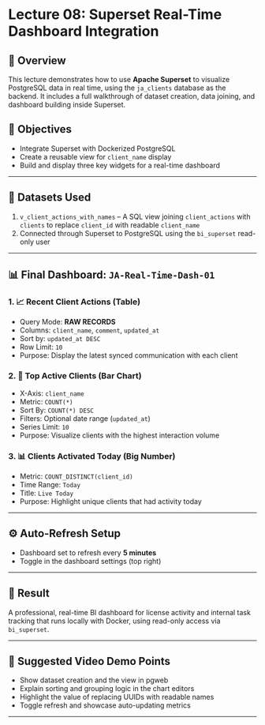 # Lecture 08: Superset Real-Time Dashboard Integration

## 🔄 Overview
This lecture demonstrates how to use **Apache Superset** to visualize PostgreSQL data in real time, using the `ja_clients` database as the backend. It includes a full walkthrough of dataset creation, data joining, and dashboard building inside Superset.

## 🚀 Objectives
- Integrate Superset with Dockerized PostgreSQL
- Create a reusable view for `client_name` display
- Build and display three key widgets for a real-time dashboard

---

## 📂 Datasets Used
1. `v_client_actions_with_names` – A SQL view joining `client_actions` with `clients` to replace `client_id` with readable `client_name`
2. Connected through Superset to PostgreSQL using the `bi_superset` read-only user

---

## 📊 Final Dashboard: `JA-Real-Time-Dash-01`

### 1. 📈 **Recent Client Actions** (Table)
- Query Mode: **RAW RECORDS**
- Columns: `client_name`, `comment`, `updated_at`
- Sort by: `updated_at DESC`
- Row Limit: `10`
- Purpose: Display the latest synced communication with each client

### 2. 🔹 **Top Active Clients** (Bar Chart)
- X-Axis: `client_name`
- Metric: `COUNT(*)`
- Sort By: `COUNT(*) DESC`
- Filters: Optional date range (`updated_at`)
- Series Limit: `10`
- Purpose: Visualize clients with the highest interaction volume

### 3. 📊 **Clients Activated Today** (Big Number)
- Metric: `COUNT_DISTINCT(client_id)`
- Time Range: `Today`
- Title: `Live Today`
- Purpose: Highlight unique clients that had activity today

---

## ⚙️ Auto-Refresh Setup
- Dashboard set to refresh every **5 minutes**
- Toggle in the dashboard settings (top right)

---

## 🔹 Result
A professional, real-time BI dashboard for license activity and internal task tracking that runs locally with Docker, using read-only access via `bi_superset`.

---

## 🎥 Suggested Video Demo Points
- Show dataset creation and the view in pgweb
- Explain sorting and grouping logic in the chart editors
- Highlight the value of replacing UUIDs with readable names
- Toggle refresh and showcase auto-updating metrics

---




